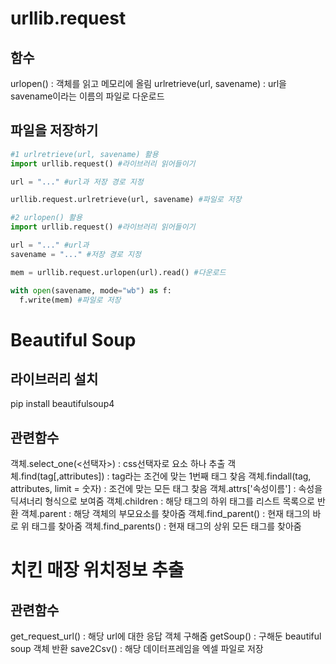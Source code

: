 urllib.request
===
함수
-----
urlopen() : 객체를 읽고 메모리에 올림
urlretrieve(url, savename) : url을 savename이라는 이름의 파일로 다운로드

파일을 저장하기
-----
```python
#1 urlretrieve(url, savename) 활용
import urllib.request() #라이브러리 읽어들이기

url = "..." #url과 저장 경로 지정

urllib.request.urlretrieve(url, savename) #파일로 저장
```

```python
#2 urlopen() 활용
import urllib.request() #라이브러리 읽어들이기

url = "..." #url과
savename = "..." #저장 경로 지정

mem = urllib.request.urlopen(url).read() #다운로드

with open(savename, mode="wb") as f:
  f.write(mem) #파일로 저장
```


Beautiful Soup
===
라이브러리 설치
-----
pip install beautifulsoup4

관련함수
-----
객체.select_one(<선택자>) : css선택자로 요소 하나 추출
객체.find(tag[,attributes]) : tag라는 조건에 맞는 1번째 태그 찾음
객체.findall(tag, attributes, limit = 숫자) : 조건에 맞는 모든 태그 찾음
객체.attrs['속성이름'] : 속성을 딕셔너리 형식으로 보여줌
객체.children : 해당 태그의 하위 태그를 리스트 목록으로 반환
객체.parent : 해당 객체의 부모요소를 찾아줌
객체.find_parent() : 현재 태그의 바로 위 태그를 찾아줌
객체.find_parents() : 현재 태그의 상위 모든 태그를 찾아줌


치킨 매장 위치정보 추출
===
관련함수
-----
get_request_url() : 해당 url에 대한 응답 객체 구해줌
getSoup() : 구해둔 beautiful soup 객체 반환
save2Csv() : 해당 데이터프레임을 엑셀 파일로 저장
